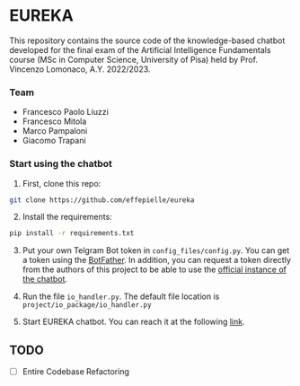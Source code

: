 # EUREKA

This repository contains the source code of the knowledge-based chatbot developed for the final exam of the Artificial Intelligence Fundamentals course (MSc in Computer Science, University of Pisa) held by Prof. Vincenzo Lomonaco, A.Y. 2022/2023.

### Team
- Francesco Paolo Liuzzi
- Francesco Mitola
- Marco Pampaloni
- Giacomo Trapani

### Start using the chatbot
1. First, clone this repo:
```bash
git clone https://github.com/effepielle/eureka
```
2. Install the requirements:
```bash
pip install -r requirements.txt
```
3. Put your own Telgram Bot token in ```config_files/config.py```. You can get a token using the [BotFather](https://t.me/botfather). In addition, you can request a token directly from the authors of this project to be able to use the [official instance of the chatbot](https://t.me/eurekachatbot).

4. Run the file ```io_handler.py```. The default file location is ```project/io_package/io_handler.py```

5. Start EUREKA chatbot. You can reach it at the following [link](https://t.me/eurekachatbot).

## TODO
- [ ] Entire Codebase Refactoring





